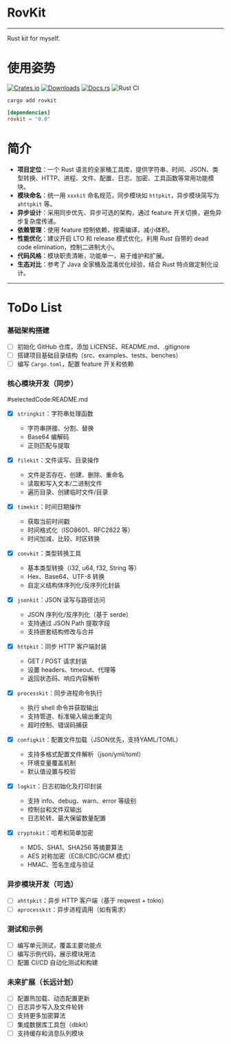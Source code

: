 # RovKit

---

Rust kit for myself.

# 使用姿势
[![Crates.io](https://img.shields.io/crates/v/rovkit.svg)](https://crates.io/crates/rovkit)
[![Downloads](https://img.shields.io/crates/d/rovkit.svg)](https://crates.io/crates/rovkit)
[![Docs.rs](https://img.shields.io/badge/docs.rs-rovkit-blue)](https://docs.rs/rovkit)
![Rust CI](https://github.com/LiushuiXiaoxia/RovKit/actions/workflows/rust-ci.yml/badge.svg)


```shell
cargo add rovkit
```

```toml
[dependencies]
rovkit = "0.0"
```

# 简介

* **项目定位**：一个 Rust 语言的全家桶工具库，提供字符串、时间、JSON、类型转换、HTTP、进程、文件、配置、日志、加密、工具函数等常用功能模块。
* **模块命名**：统一用 `xxxkit` 命名规范，同步模块如 `httpkit`，异步模块简写为 `ahttpkit` 等。
* **异步设计**：采用同步优先、异步可选的架构，通过 feature 开关切换，避免异步复杂度传递。
* **依赖管理**：使用 feature 控制依赖，按需编译，减小体积。
* **性能优化**：建议开启 LTO 和 release 模式优化，利用 Rust 自带的 dead code elimination，控制二进制大小。
* **代码风格**：模块职责清晰，功能单一，易于维护和扩展。
* **生态对比**：参考了 Java 全家桶及混淆优化经验，结合 Rust 特点做定制化设计。

---

# ToDo List

### 基础架构搭建

* [ ] 初始化 GitHub 仓库，添加 LICENSE、README.md、.gitignore
* [ ] 搭建项目基础目录结构（src、examples、tests、benches）
* [ ] 编写 `Cargo.toml`，配置 feature 开关和依赖

### 核心模块开发（同步）

#selectedCode:README.md
* [x] `stringkit`：字符串处理函数
    - 字符串拼接、分割、替换
    - Base64 编解码
    - 正则匹配与提取

* [x] `filekit`：文件读写、目录操作
    - 文件是否存在、创建、删除、重命名
    - 读取和写入文本/二进制文件
    - 遍历目录、创建临时文件/目录

* [x] `timekit`：时间日期操作
    - 获取当前时间戳
    - 时间格式化（ISO8601、RFC2822 等）
    - 时间加减、比较、时区转换

* [x] `convkit`：类型转换工具
    - 基本类型转换（i32, u64, f32, String 等）
    - Hex、Base64、UTF-8 转换
    - 自定义结构体序列化/反序列化封装

* [x] `jsonkit`：JSON 读写与路径访问
    - JSON 序列化/反序列化（基于 serde）
    - 支持通过 JSON Path 提取字段
    - 支持嵌套结构修改与合并

* [x] `httpkit`：同步 HTTP 客户端封装
    - GET / POST 请求封装
    - 设置 headers、timeout、代理等
    - 返回状态码、响应内容解析

* [x] `processkit`：同步进程命令执行
    - 执行 shell 命令并获取输出
    - 支持管道、标准输入输出重定向
    - 超时控制、错误码捕获

* [x] `configkit`：配置文件加载（JSON优先，支持YAML/TOML）
    - 支持多格式配置文件解析（json/yml/toml）
    - 环境变量覆盖机制
    - 默认值设置与校验

* [x] `logkit`：日志初始化及打印封装
    - 支持 info、debug、warn、error 等级别
    - 控制台和文件双输出
    - 日志轮转、最大保留数量配置

* [x] `cryptokit`：哈希和简单加密
    - MD5、SHA1、SHA256 等摘要算法
    - AES 对称加密（ECB/CBC/GCM 模式）
    - HMAC、签名生成与验证

### 异步模块开发（可选）

* [ ] `ahttpkit`：异步 HTTP 客户端（基于 reqwest + tokio）
* [ ] `aprocesskit`：异步进程调用（如有需求）

### 测试和示例

* [ ] 编写单元测试，覆盖主要功能点
* [ ] 编写示例代码，展示模块用法
* [ ] 配置 CI/CD 自动化测试和构建

### 未来扩展（长远计划）

* [ ] 配置热加载、动态配置更新
* [ ] 日志异步写入及文件轮转
* [ ] 支持更多加密算法
* [ ] 集成数据库工具包（dbkit）
* [ ] 支持缓存和消息队列模块